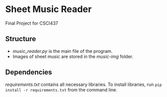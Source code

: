 # Sheet Music Reader
Final Project for CSCI437

## Structure
- *music_reader.py* is the main file of the program.
- Images of sheet music are stored in the *music-img* folder.

## Dependencies
*requirements.txt* contains all necessary libraries.
To install libraries, run <code>pip install -r requirements.txt</code> from the command line.
